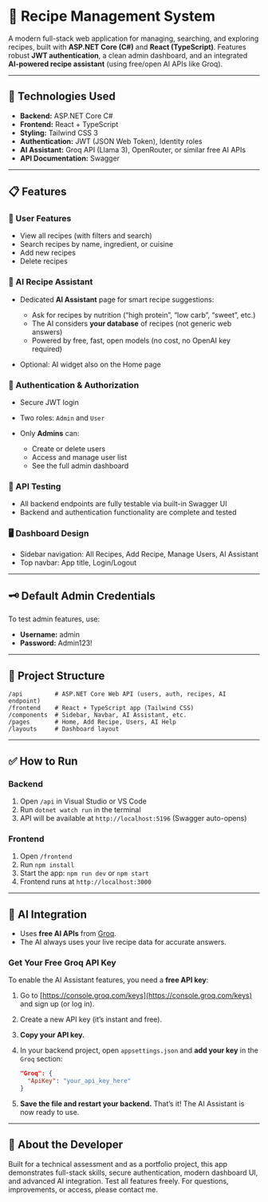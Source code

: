 # 🧾 Recipe Management System

A modern full-stack web application for managing, searching, and exploring recipes, built with **ASP.NET Core (C#)** and **React (TypeScript)**. Features robust **JWT authentication**, a clean admin dashboard, and an integrated **AI-powered recipe assistant** (using free/open AI APIs like Groq).

---

## 🚀 Technologies Used

* **Backend:** ASP.NET Core C#
* **Frontend:** React + TypeScript
* **Styling:** Tailwind CSS 3
* **Authentication:** JWT (JSON Web Token), Identity roles
* **AI Assistant:** Groq API (Llama 3), OpenRouter, or similar free AI APIs
* **API Documentation:** Swagger

---

## 📋 Features

### 👤 User Features

* View all recipes (with filters and search)
* Search recipes by name, ingredient, or cuisine
* Add new recipes
* Delete recipes

### 🤖 AI Recipe Assistant

* Dedicated **AI Assistant** page for smart recipe suggestions:

  * Ask for recipes by nutrition (“high protein”, “low carb”, “sweet”, etc.)
  * The AI considers **your database** of recipes (not generic web answers)
  * Powered by free, fast, open models (no cost, no OpenAI key required)
* Optional: AI widget also on the Home page

### 🔐 Authentication & Authorization

* Secure JWT login
* Two roles: `Admin` and `User`
* Only **Admins** can:

  * Create or delete users
  * Access and manage user list
  * See the full admin dashboard

### 🧪 API Testing

* All backend endpoints are fully testable via built-in Swagger UI
* Backend and authentication functionality are complete and tested

### 🖥️ Dashboard Design

* Sidebar navigation: All Recipes, Add Recipe, Manage Users, AI Assistant
* Top navbar: App title, Login/Logout

---

## 🗝️ Default Admin Credentials

To test admin features, use:

* **Username:** admin
* **Password:** Admin123!

---

## 📁 Project Structure

```
/api         # ASP.NET Core Web API (users, auth, recipes, AI endpoint)
/frontend    # React + TypeScript app (Tailwind CSS)
/components  # Sidebar, Navbar, AI Assistant, etc.
/pages       # Home, Add Recipe, Users, AI Help
/layouts     # Dashboard layout
```

---

## ✅ How to Run

### Backend

1. Open `/api` in Visual Studio or VS Code
2. Run `dotnet watch run` in the terminal
3. API will be available at `http://localhost:5196` (Swagger auto-opens)

### Frontend

1. Open `/frontend`
2. Run `npm install`
3. Start the app: `npm run dev` or `npm start`
4. Frontend runs at `http://localhost:3000`

---

## 🧠 AI Integration

* Uses **free AI APIs** from [Groq](https://console.groq.com/keys).
* The AI always uses your live recipe data for accurate answers.

### **Get Your Free Groq API Key**

To enable the AI Assistant features, you need a **free API key**:

1. Go to [https://console.groq.com/keys](https://console.groq.com/keys) and sign up (or log in).

2. Create a new API key (it’s instant and free).

3. **Copy your API key.**

4. In your backend project, open `appsettings.json` and **add your key** in the `Groq` section:

   ```json
   "Groq": {
     "ApiKey": "your_api_key_here"
   }
   ```

5. **Save the file and restart your backend.**
   That’s it! The AI Assistant is now ready to use.

---

## 🙋 About the Developer

Built for a technical assessment and as a portfolio project, this app demonstrates full-stack skills, secure authentication, modern dashboard UI, and advanced AI integration.
Test all features freely. For questions, improvements, or access, please contact me.
